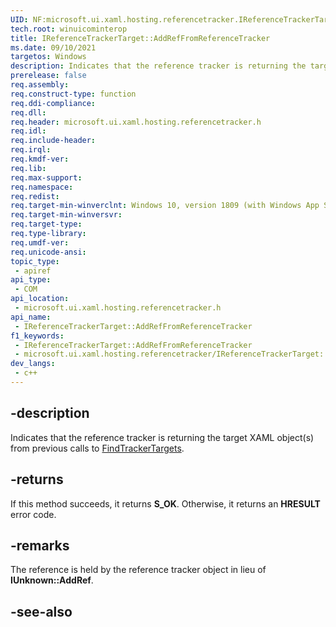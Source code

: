 ```yaml
---
UID: NF:microsoft.ui.xaml.hosting.referencetracker.IReferenceTrackerTarget.AddRefFromReferenceTracker
tech.root: winuicominterop
title: IReferenceTrackerTarget::AddRefFromReferenceTracker
ms.date: 09/10/2021
targetos: Windows
description: Indicates that the reference tracker is returning the target XAML object(s) from previous calls to FindTrackerTargets.
prerelease: false
req.assembly: 
req.construct-type: function
req.ddi-compliance: 
req.dll: 
req.header: microsoft.ui.xaml.hosting.referencetracker.h
req.idl: 
req.include-header: 
req.irql: 
req.kmdf-ver: 
req.lib: 
req.max-support: 
req.namespace: 
req.redist: 
req.target-min-winverclnt: Windows 10, version 1809 (with Windows App SDK 0.5 or later)
req.target-min-winversvr: 
req.target-type: 
req.type-library: 
req.umdf-ver: 
req.unicode-ansi: 
topic_type:
 - apiref
api_type:
 - COM
api_location:
 - microsoft.ui.xaml.hosting.referencetracker.h
api_name:
 - IReferenceTrackerTarget::AddRefFromReferenceTracker
f1_keywords:
 - IReferenceTrackerTarget::AddRefFromReferenceTracker
 - microsoft.ui.xaml.hosting.referencetracker/IReferenceTrackerTarget::AddRefFromReferenceTracker
dev_langs:
 - c++
---
```


## -description

Indicates that the reference tracker is returning the target XAML object(s) from previous calls to [FindTrackerTargets](nf-microsoft-ui-xaml-hosting-referencetracker-ireferencetracker-findtrackertargets.md).

## -returns

If this method succeeds, it returns **S_OK**. Otherwise, it returns an **HRESULT** error code.

## -remarks

The reference is held by the reference tracker object in lieu of **IUnknown::AddRef**.

## -see-also
